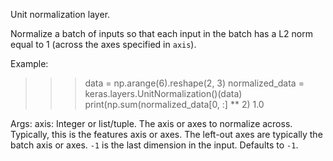 Unit normalization layer.

Normalize a batch of inputs so that each input in the batch has a L2 norm
equal to 1 (across the axes specified in `axis`).

Example:

>>> data = np.arange(6).reshape(2, 3)
>>> normalized_data = keras.layers.UnitNormalization()(data)
>>> print(np.sum(normalized_data[0, :] ** 2)
1.0

Args:
    axis: Integer or list/tuple. The axis or axes to normalize across.
        Typically, this is the features axis or axes. The left-out axes are
        typically the batch axis or axes. `-1` is the last dimension
        in the input. Defaults to `-1`.
